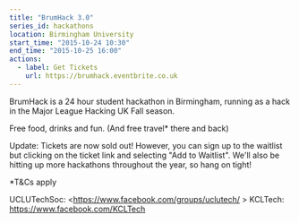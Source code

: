 ```yaml
---
title: "BrumHack 3.0"
series_id: hackathons
location: Birmingham University
start_time: "2015-10-24 10:30"
end_time: "2015-10-25 16:00"
actions:
  - label: Get Tickets
    url: https://brumhack.eventbrite.co.uk
---
```


BrumHack is a 24 hour student hackathon in Birmingham, running as a hack in the Major League Hacking UK Fall season.

Free food, drinks and fun. (And free travel* there and back)

Update: Tickets are now sold out! However, you can sign up to the waitlist but clicking on the ticket link and selecting "Add to Waitlist". We'll also be hitting up more hackathons throughout the year, so hang on tight!

\*T&Cs apply

UCLUTechSoc: <https://www.facebook.com/groups/uclutech/ >
KCLTech: <https://www.facebook.com/KCLTech>
